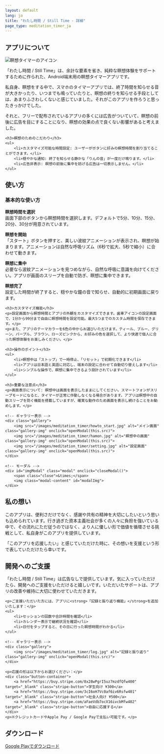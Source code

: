 ```yaml
---
layout: default
lang: ja
title: "わたし時間 / Still Time - 詳細"
page_type: meditation_timer_ja
---
```


<!-- アプリについて -->
<section id="about">
    <h2>アプリについて</h2>
    <img src="/images/meditation_timer/meditation_timer_icon.png" alt="瞑想タイマーのアイコン" class="app-icon">
    <p>「わたし時間 / Still Time」は、余計な要素を省き、純粋な瞑想体験をサポートするために作られた、Android端末用の瞑想タイマーアプリです。</p>
    <p>私自身、瞑想をする中で、スマホのタイマーアプリでは、終了時間を知らせる音が大きかったり、いつまでも鳴っていたりと、瞑想の終りを知らせる手段としては、あまりふさわしくないと感じていました。それがこのアプリを作ろうと思ったきっかけでした。</p>
    <p>それと、フリーで配布されているアプリの多くには広告がついていて、瞑想の前後に広告を目にすることになり、瞑想の効果の点で良くない影響があると考えました。</p>

    <h3>瞑想のためのこだわり</h3>
    <ul>
        <li>カスタマイズ可能な時間設定: ユーザーがボタンに好みの瞑想時間を割り当てることができます。</li>
        <li>穏やかな通知: 終了を知らせる静かな「りんの音」が一度だけ鳴ります。</li>
        <li>広告非表示: 瞑想の前後に集中を妨げる広告は一切表示しません。</li>
    </ul>
</section>

<!-- 使い方 -->
<section id="how-to-use">
    <h2>使い方</h2>
    <h3>基本的な使い方</h3>
    <p><strong>瞑想時間を選択</strong><br>画面下部のボタンから瞑想時間を選択します。デフォルトで5分、10分、15分、20分、30分が用意されています。</p>
    <p><strong>瞑想を開始</strong><br>「スタート」ボタンを押すと、美しい波紋アニメーションが表示され、瞑想が始まります。アニメーションは自然な呼吸リズム（6秒で拡大、5秒で縮小）に合わせて動きます。</p>
    <p><strong>瞑想に集中</strong><br>必要なら波紋アニメーションを見つめながら、自然な呼吸に意識を向けてください。アプリが画面のスリープを自動で防ぎ、瞑想に集中できます。</p>
    <p><strong>瞑想完了</strong><br>設定した時間が終了すると、穏やかな鐘の音で知らせ、自動的に初期画面に戻ります。</p>

    <h3>カスタマイズ機能</h3>
    <p>設定画面から瞑想時間とアプリの外観をカスタマイズできます。歯車アイコンの設定画面で、1分から99分まで自由に瞑想時間を設定可能。最大5つまでのカスタム時間を保存できます。</p>
    <p>また、アプリのテーマカラーを6色の中からお選びいただけます。ティール、ブルー、グリーン、パープル、ブラウン、ローズピンクから、お好みの色を選択して、より快適で個人に合った瞑想体験をお楽しみください。</p>

    <h3>操作のポイント</h3>
    <ul>
        <li>瞑想中は「ストップ」で一時停止、「リセット」で初期化できます</li>
        <li>アプリは日本語と英語に対応し、端末の設定に合わせて自動切り替えします</li>
        <li>シンプルな操作で、瞑想に集中できるよう設計されています</li>
    </ul>

    <h3>重要な注意点</h3>
    <p>画面表示について: 瞑想中は画面を表示したままにしてください。スマートフォンがスリープモードになると、タイマーが正常に作動しなくなる場合があります。アプリは瞑想中の自動スリープを防ぐ機能を搭載していますが、確実な動作のため画面を表示し続けることをお勧めします。</p>

    <!-- ギャラリー表示 -->
    <div class="gallery">
        <img src="/images/meditation_timer/howto_start.jpg" alt="メイン画面" class="gallery-img" onclick="openModal(this.src)">
        <img src="/images/meditation_timer/hamon.jpg" alt="瞑想中の画面" class="gallery-img" onclick="openModal(this.src)">
        <img src="/images/meditation_timer/setting.jpg" alt="設定画面" class="gallery-img" onclick="openModal(this.src)">
    </div>

    <!-- モーダル -->
    <div id="imgModal" class="modal" onclick="closeModal()">
        <span class="close">&times;</span>
        <img class="modal-content" id="modalImg">
    </div>
</section>

<!-- 私の想い -->
<section id="my-thoughts">
    <h2>私の想い</h2>
    <p>このアプリは、便利さだけでなく、感謝や共有の精神を大切にしたいという思いも込められています。行き過ぎた資本主義社会が多くの人々に負担を強いている中で、その流れにただ従うのではなく、より人に優しい形で価値を循環させる挑戦として、私自身がこのアプリを提供しています。</p>
    <p>「このアプリを応援したい」と感じていただけた時に、その想いを支援という形で表していただけたら幸いです。</p>
</section>

<!-- 開発へのご支援 -->
<section id="support">
    <h2>開発へのご支援</h2>
    <p>「わたし時間 / Still Time」は広告なしで提供しています。気に入っていただけたら、開発へのご支援をいただけると嬉しいです。いただいたサポートは、アプリの改善や維持に大切に使わせていただきます。</p>

    <p>ご支援いただいた方には、アプリに<strong>「記録と振り返り機能」</strong>を追加いたします：</p>
    <ul>
        <li>セッションの回数や合計時間を確認</li>
        <li>カレンダー表示で継続状況を確認</li>
        <li>日付をタップすると、その日に行った瞑想時間がわかる</li>
    </ul>

    <!-- ギャラリー表示 -->
    <div class="gallery">
        <img src="/images/meditation_timer/log.jpg" alt="記録と振り返り" class="gallery-img" onclick="openModal(this.src)">
    </div>

    <p>応援の形は以下からお選びください：</p>
    <div class="button-container">
        <a href="https://buy.stripe.com/8x28wPgrI5uz7mzdfQfw400" target="_blank" class="stripe-button">学生向け ¥300</a>
        <a href="https://buy.stripe.com/3cI6oH7Vc0af6iv6Rsfw401" target="_blank" class="stripe-button">社会人向け ¥500</a>
        <a href="https://buy.stripe.com/aFaeVdb7ocX16ivcbMfw402" target="_blank" class="stripe-button">自由に応援する</a>
    </div>
    <p>※クレジットカードやApple Pay / Google Payで支払い可能です。</p>
</section>

<!-- ダウンロード -->
<section id="download">
    <h2>ダウンロード</h2>
    <a href="https://play.google.com/store/apps/details?id=com.kazuhisa.stilltime" class="detail-link">Google Playでダウンロード</a>
</section>

<!-- モーダル用スクリプト -->
<script>
    function openModal(src) {
        document.getElementById("imgModal").style.display = "block";
        document.getElementById("modalImg").src = src;
    }
    function closeModal() {
        document.getElementById("imgModal").style.display = "none";
    }
</script>